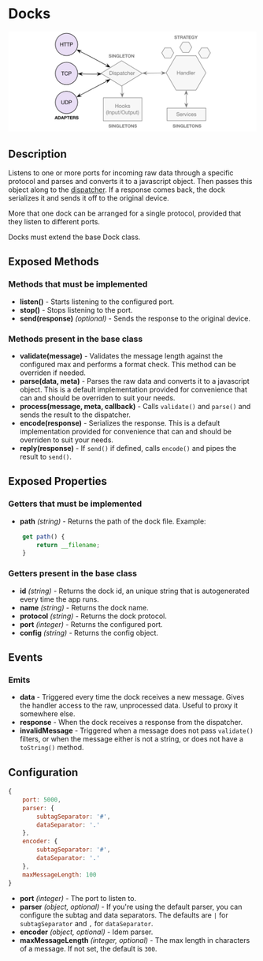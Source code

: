 # Docks

![Docks](https://raw.githubusercontent.com/gcba-iris/iris-tech-docs/master/images/architecture/docks.png)


## Description

Listens to one or more ports for incoming raw data through a specific protocol and parses and converts it to a javascript object. Then passes this object along to the [dispatcher](dispatcher.md). If a response comes back, the dock serializes it and sends it off to the original device.

More that one dock can be arranged for a single protocol, provided that they listen to different ports.

Docks must extend the base Dock class.


## Exposed Methods

### Methods that must be implemented

- **listen()** - Starts listening to the configured port.
- **stop()** - Stops listening to the port.
- **send(response)** *(optional)* - Sends the response to the original device.

### Methods present in the base class

- **validate(message)** - Validates the message length against the configured max and performs a format check. This method can be overriden if needed.
- **parse(data, meta)** - Parses the raw data and converts it to a javascript object. This is a default implementation provided for convenience that can and should be overriden to suit your needs.
- **process(message, meta, callback)** - Calls `validate()` and `parse()` and sends the result to the dispatcher.
- **encode(response)** - Serializes the response. This is a default implementation provided for convenience that can and should be overriden to suit your needs.
- **reply(response)** - If `send()` if defined, calls `encode()` and pipes the result to `send()`.


## Exposed Properties

### Getters that must be implemented

- **path** *(string)* - Returns the path of the dock file.
Example:
```javascript
    get path() {
        return __filename;
    }
```

### Getters present in the base class

- **id** *(string)* - Returns the dock id, an unique string that is autogenerated every time the app runs.
- **name** *(string)* - Returns the dock name.
- **protocol** *(string)* - Returns the dock protocol.
- **port** *(integer)* - Returns the configured port.
- **config** *(string)* - Returns the config object.


## Events

### Emits

- **data** - Triggered every time the dock receives a new message. Gives the handler access to the raw, unprocessed data. Useful to proxy it somewhere else.
- **response** - When the dock receives a response from the dispatcher.
- **invalidMessage** - Triggered when a message does not pass `validate()` filters, or when the message either is not a string, or does not have a `toString()` method.


## Configuration

```javascript
{
    port: 5000,
    parser: {
        subtagSeparator: '#',
        dataSeparator: '.'
    },
    encoder: {
        subtagSeparator: '#',
        dataSeparator: '.'
    },
    maxMessageLength: 100
}
```

- **port** *(integer)* - The port to listen to.
- **parser** *(object, optional)* - If you're using the default parser, you can configure the subtag and data separators. The defaults are `|` for `subtagSeparator` and `,` for `dataSeparator`.
- **encoder** *(object, optional)* - Idem parser.
- **maxMessageLength** *(integer, optional)* - The max length in characters of a message. If not set, the default is `300`.